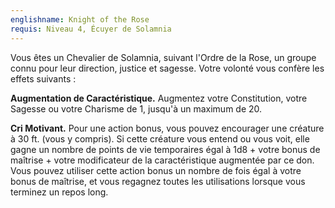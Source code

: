 ```yaml
---
englishname: Knight of the Rose
requis: Niveau 4, Écuyer de Solamnia
---
```

Vous êtes un Chevalier de Solamnia, suivant l'Ordre de la Rose, un groupe connu pour leur direction, justice et sagesse. Votre volonté vous confère les effets suivants :

**Augmentation de Caractéristique.** Augmentez votre Constitution, votre Sagesse ou votre Charisme de 1, jusqu'à un maximum de 20.

**Cri Motivant.** Pour une action bonus, vous pouvez encourager une créature à 30 ft. (vous y compris). Si cette créature vous entend ou vous voit, elle gagne un nombre de points de vie temporaires égal à 1d8 + votre bonus de maîtrise + votre modificateur de la caractéristique augmentée par ce don. Vous pouvez utiliser cette action bonus un nombre de fois égal à votre bonus de maîtrise, et vous regagnez toutes les utilisations lorsque vous terminez un repos long.
